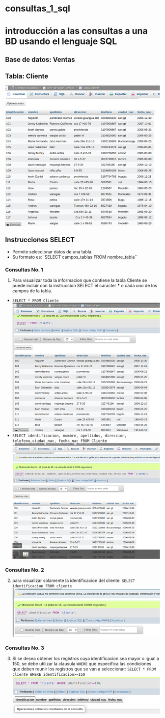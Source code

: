 
# consultas_1_sql
 # introducción a las consultas a una BD usando el lenguaje SQL

## Base de datos: Ventas
## Tabla: Cliente

![Tabla Cliente](tabla_clientes.png)

## Instrucciones SELECT
- Permite seleccionar datos de una tabla.
- Su formato es: `SELECT campos_tablas FROM
nombre_tabla``

### Consultas No. 1
1. Para visualizar toda la informacion que contiene la tabla Cliente se puede incluir con la instruccion SELECT el caracter **\*** o cada uno de los campos de la tabla.

- `SELECT * FROM Cliente`
![consulta2](consulta1.png)
- `SELECT identificacion, nombre, apellidos, direccion, telefono,ciudad_nac, fecha_nac FROM Cliente`
![consulta2](consulta1_2.png)

### Consultas No. 2
2. para  visualizar solamente la identificacion del cliente: `SELECT identificacion FROM cliente`
![consulta2](consulta2.png)


### Consultas No. 3
3. Si se desea obtener los registros cuya identificacion sea mayor o igual a 150, se debe utilizar la clausula `WHERE` que especifica las condiciones que deben reunir los registros que se van a seleccionar: `SELECT * FROM cliente WHERE identificacion>=150`
![consulta3](consultas3.png)